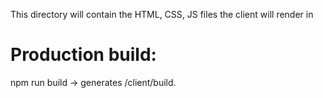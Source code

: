 This directory will contain the HTML, CSS, JS files the client will render in

# Production build:
npm run build → generates /client/build.
